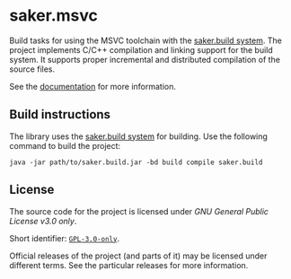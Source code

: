 # saker.msvc

Build tasks for using the MSVC toolchain with the [saker.build system](https://saker.build). The project implements C/C++ compilation and linking support for the build system. It supports proper incremental and distributed compilation of the source files.

See the [documentation](https://saker.build/saker.msvc/doc/) for more information.

## Build instructions

The library uses the [saker.build system](https://saker.build) for building. Use the following command to build the project:

```
java -jar path/to/saker.build.jar -bd build compile saker.build
```

## License

The source code for the project is licensed under *GNU General Public License v3.0 only*.

Short identifier: [`GPL-3.0-only`](https://spdx.org/licenses/GPL-3.0-only.html).

Official releases of the project (and parts of it) may be licensed under different terms. See the particular releases for more information.

